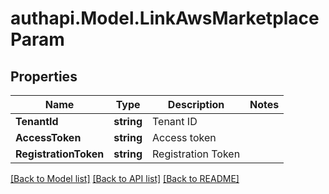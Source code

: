# authapi.Model.LinkAwsMarketplaceParam

## Properties

Name | Type | Description | Notes
------------ | ------------- | ------------- | -------------
**TenantId** | **string** | Tenant ID | 
**AccessToken** | **string** | Access token | 
**RegistrationToken** | **string** | Registration Token | 

[[Back to Model list]](../README.md#documentation-for-models) [[Back to API list]](../README.md#documentation-for-api-endpoints) [[Back to README]](../README.md)

